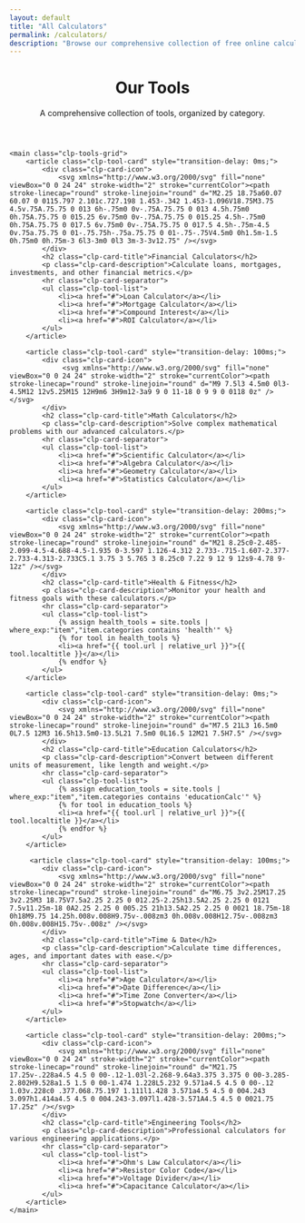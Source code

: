 ```yaml
---
layout: default
title: "All Calculators"
permalink: /calculators/
description: "Browse our comprehensive collection of free online calculators, organized by subcategory. Find tools for health, finance, mathematics, and more."
---
```


<div class="clp-page-container">
    <header class="clp-page-header">
        <h1>Our Tools</h1>
        <p>A comprehensive collection of tools, organized by category.</p>
    </header>

    <main class="clp-tools-grid">
        <article class="clp-tool-card" style="transition-delay: 0ms;">
            <div class="clp-card-icon">
                <svg xmlns="http://www.w3.org/2000/svg" fill="none" viewBox="0 0 24 24" stroke-width="2" stroke="currentColor"><path stroke-linecap="round" stroke-linejoin="round" d="M2.25 18.75a60.07 60.07 0 0115.797 2.101c.727.198 1.453-.342 1.453-1.096V18.75M3.75 4.5v.75A.75.75 0 013 6h-.75m0 0v-.75A.75.75 0 013 4.5h.75m0 0h.75A.75.75 0 015.25 6v.75m0 0v-.75A.75.75 0 015.25 4.5h-.75m0 0h.75A.75.75 0 017.5 6v.75m0 0v-.75A.75.75 0 017.5 4.5h-.75m-4.5 0v.75a.75.75 0 01-.75.75h-.75a.75.75 0 01-.75-.75V4.5m0 0h1.5m-1.5 0h.75m0 0h.75m-3 6l3-3m0 0l3 3m-3-3v12.75" /></svg>
            </div>
            <h2 class="clp-card-title">Financial Calculators</h2>
            <p class="clp-card-description">Calculate loans, mortgages, investments, and other financial metrics.</p>
            <hr class="clp-card-separator">
            <ul class="clp-tool-list">
                <li><a href="#">Loan Calculator</a></li>
                <li><a href="#">Mortgage Calculator</a></li>
                <li><a href="#">Compound Interest</a></li>
                <li><a href="#">ROI Calculator</a></li>
            </ul>
        </article>

        <article class="clp-tool-card" style="transition-delay: 100ms;">
            <div class="clp-card-icon">
                 <svg xmlns="http://www.w3.org/2000/svg" fill="none" viewBox="0 0 24 24" stroke-width="2" stroke="currentColor"><path stroke-linecap="round" stroke-linejoin="round" d="M9 7.5l3 4.5m0 0l3-4.5M12 12v5.25M15 12H9m6 3H9m12-3a9 9 0 11-18 0 9 9 0 0118 0z" /></svg>
            </div>
            <h2 class="clp-card-title">Math Calculators</h2>
            <p class="clp-card-description">Solve complex mathematical problems with our advanced calculators.</p>
            <hr class="clp-card-separator">
            <ul class="clp-tool-list">
                <li><a href="#">Scientific Calculator</a></li>
                <li><a href="#">Algebra Calculator</a></li>
                <li><a href="#">Geometry Calculator</a></li>
                <li><a href="#">Statistics Calculator</a></li>
            </ul>
        </article>

        <article class="clp-tool-card" style="transition-delay: 200ms;">
            <div class="clp-card-icon">
                <svg xmlns="http://www.w3.org/2000/svg" fill="none" viewBox="0 0 24 24" stroke-width="2" stroke="currentColor"><path stroke-linecap="round" stroke-linejoin="round" d="M21 8.25c0-2.485-2.099-4.5-4.688-4.5-1.935 0-3.597 1.126-4.312 2.733-.715-1.607-2.377-2.733-4.313-2.733C5.1 3.75 3 5.765 3 8.25c0 7.22 9 12 9 12s9-4.78 9-12z" /></svg>
            </div>
            <h2 class="clp-card-title">Health & Fitness</h2>
            <p class="clp-card-description">Monitor your health and fitness goals with these calculators.</p>
            <hr class="clp-card-separator">
            <ul class="clp-tool-list">
                {% assign health_tools = site.tools | where_exp:"item","item.categories contains 'health'" %}
                {% for tool in health_tools %}
                <li><a href="{{ tool.url | relative_url }}">{{ tool.localtitle }}</a></li>
                {% endfor %}
            </ul>
        </article>

        <article class="clp-tool-card" style="transition-delay: 0ms;">
            <div class="clp-card-icon">
                <svg xmlns="http://www.w3.org/2000/svg" fill="none" viewBox="0 0 24 24" stroke-width="2" stroke="currentColor"><path stroke-linecap="round" stroke-linejoin="round" d="M7.5 21L3 16.5m0 0L7.5 12M3 16.5h13.5m0-13.5L21 7.5m0 0L16.5 12M21 7.5H7.5" /></svg>
            </div>
            <h2 class="clp-card-title">Education Calculators</h2>
            <p class="clp-card-description">Convert between different units of measurement, like length and weight.</p>
            <hr class="clp-card-separator">
            <ul class="clp-tool-list">
                {% assign education_tools = site.tools | where_exp:"item","item.categories contains 'educationCalc'" %}
                {% for tool in education_tools %}
                <li><a href="{{ tool.url | relative_url }}">{{ tool.localtitle }}</a></li>
                {% endfor %}
            </ul>
        </article>

         <article class="clp-tool-card" style="transition-delay: 100ms;">
            <div class="clp-card-icon">
                <svg xmlns="http://www.w3.org/2000/svg" fill="none" viewBox="0 0 24 24" stroke-width="2" stroke="currentColor"><path stroke-linecap="round" stroke-linejoin="round" d="M6.75 3v2.25M17.25 3v2.25M3 18.75V7.5a2.25 2.25 0 012.25-2.25h13.5A2.25 2.25 0 0121 7.5v11.25m-18 0A2.25 2.25 0 005.25 21h13.5A2.25 2.25 0 0021 18.75m-18 0h18M9.75 14.25h.008v.008H9.75v-.008zm3 0h.008v.008H12.75v-.008zm3 0h.008v.008H15.75v-.008z" /></svg>
            </div>
            <h2 class="clp-card-title">Time & Date</h2>
            <p class="clp-card-description">Calculate time differences, ages, and important dates with ease.</p>
            <hr class="clp-card-separator">
            <ul class="clp-tool-list">
                <li><a href="#">Age Calculator</a></li>
                <li><a href="#">Date Difference</a></li>
                <li><a href="#">Time Zone Converter</a></li>
                <li><a href="#">Stopwatch</a></li>
            </ul>
        </article>

        <article class="clp-tool-card" style="transition-delay: 200ms;">
            <div class="clp-card-icon">
                <svg xmlns="http://www.w3.org/2000/svg" fill="none" viewBox="0 0 24 24" stroke-width="2" stroke="currentColor"><path stroke-linecap="round" stroke-linejoin="round" d="M21.75 17.25v-.228a4.5 4.5 0 00-.12-1.03l-2.268-9.64a3.375 3.375 0 00-3.285-2.802H9.528a1.5 1.5 0 00-1.474 1.228L5.232 9.571a4.5 4.5 0 00-.12 1.03v.228c0 .377.068.75.197 1.111l1.428 3.571a4.5 4.5 0 004.243 3.097h1.414a4.5 4.5 0 004.243-3.097l1.428-3.571A4.5 4.5 0 0021.75 17.25z" /></svg>
            </div>
            <h2 class="clp-card-title">Engineering Tools</h2>
            <p class="clp-card-description">Professional calculators for various engineering applications.</p>
            <hr class="clp-card-separator">
            <ul class="clp-tool-list">
                <li><a href="#">Ohm's Law Calculator</a></li>
                <li><a href="#">Resistor Color Code</a></li>
                <li><a href="#">Voltage Divider</a></li>
                <li><a href="#">Capacitance Calculator</a></li>
            </ul>
        </article>
    </main>
</div>

<script>
    // This simple script adds a fade-in animation as cards scroll into view.
    document.addEventListener("DOMContentLoaded", () => {
        const cards = document.querySelectorAll('.clp-tool-card');

        if ("IntersectionObserver" in window) {
            const observer = new IntersectionObserver((entries) => {
                entries.forEach(entry => {
                    if (entry.isIntersecting) {
                        entry.target.classList.add('is-visible');
                        observer.unobserve(entry.target);
                    }
                });
            }, {
                threshold: 0.1 // Trigger when 10% of the card is visible
            });

            cards.forEach(card => {
                observer.observe(card);
            });
        } else {
            // Fallback for older browsers
            cards.forEach(card => card.classList.add('is-visible'));
        }
    });
</script>